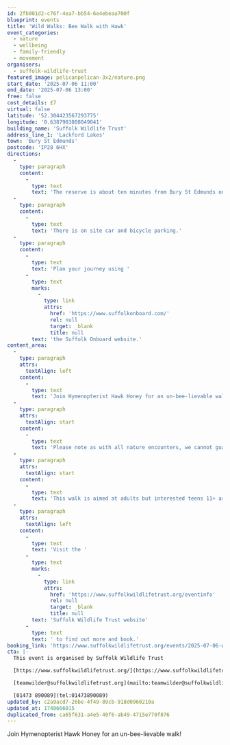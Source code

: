```yaml
---
id: 2fb001d2-c76f-4ea7-bb54-6e4ebeaa700f
blueprint: events
title: 'Wild Walks: Bee Walk with Hawk'
event_categories:
  - nature
  - wellbeing
  - family-friendly
  - movement
organisers:
  - suffolk-wildlife-trust
featured_image: pelicanpelican-3x2/nature.png
start_date: '2025-07-06 11:00'
end_date: '2025-07-06 13:00'
free: false
cost_details: £7
virtual: false
latitude: '52.304423567293775'
longitude: '0.6387903808049041'
building_name: 'Suffolk Wildlife Trust'
address_line_1: 'Lackford Lakes'
town: 'Bury St Edmunds'
postcode: 'IP28 6HX'
directions:
  -
    type: paragraph
    content:
      -
        type: text
        text: 'The reserve is about ten minutes from Bury St Edmunds on the A1101, Bury to Mildenhall Road.'
  -
    type: paragraph
    content:
      -
        type: text
        text: 'There is on site car and bicycle parking.'
  -
    type: paragraph
    content:
      -
        type: text
        text: 'Plan your journey using '
      -
        type: text
        marks:
          -
            type: link
            attrs:
              href: 'https://www.suffolkonboard.com/'
              rel: null
              target: _blank
              title: null
        text: 'the Suffolk Onboard website.'
content_area:
  -
    type: paragraph
    attrs:
      textAlign: left
    content:
      -
        type: text
        text: 'Join Hymenopterist Hawk Honey for an un-bee-lievable walk! Hawk is a bee and wasp specialist with a fantastic knowledge of the bees and wasps of Lackford. Discover the buzz about these amazing insects as you explore our beautiful reserve.'
  -
    type: paragraph
    attrs:
      textAlign: start
    content:
      -
        type: text
        text: 'Please note as with all nature encounters, we cannot guarantee sightings especially in poor weather.'
  -
    type: paragraph
    attrs:
      textAlign: start
    content:
      -
        type: text
        text: 'This walk is aimed at adults but interested teens 11+ are welcome if accompanied by an adult with a ticket. We are also running bee themed Wild Families (5-11yo) and Young Naturalists (11-16yo) in June, please check our events page for more details.'
  -
    type: paragraph
    attrs:
      textAlign: left
    content:
      -
        type: text
        text: 'Visit the '
      -
        type: text
        marks:
          -
            type: link
            attrs:
              href: 'https://www.suffolkwildlifetrust.org/eventinfo'
              rel: null
              target: _blank
              title: null
        text: 'Suffolk Wildlife Trust website'
      -
        type: text
        text: ' to find out more and book.'
booking_link: 'https://www.suffolkwildlifetrust.org/events/2025-07-06-wild-walks-bee-walk-hawk'
cta: |-
  This event is organised by Suffolk Wildlife Trust

  [https://www.suffolkwildlifetrust.org/](https://www.suffolkwildlifetrust.org/)

  [teamwilder@suffolkwildlifetrust.org](mailto:teamwilder@suffolkwildlifetrust.org)

  [01473 890089](tel:01473890089)
updated_by: c2a9acd7-26be-4f49-89cb-918d0960210a
updated_at: 1740666015
duplicated_from: ca65f631-a4e5-40f6-ab49-4715e770f876
---
```

Join Hymenopterist Hawk Honey for an un-bee-lievable walk!